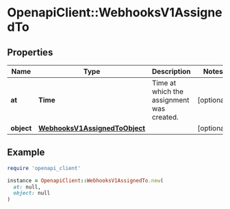 # OpenapiClient::WebhooksV1AssignedTo

## Properties

| Name | Type | Description | Notes |
| ---- | ---- | ----------- | ----- |
| **at** | **Time** | Time at which the assignment was created. | [optional] |
| **object** | [**WebhooksV1AssignedToObject**](WebhooksV1AssignedToObject.md) |  | [optional] |

## Example

```ruby
require 'openapi_client'

instance = OpenapiClient::WebhooksV1AssignedTo.new(
  at: null,
  object: null
)
```

